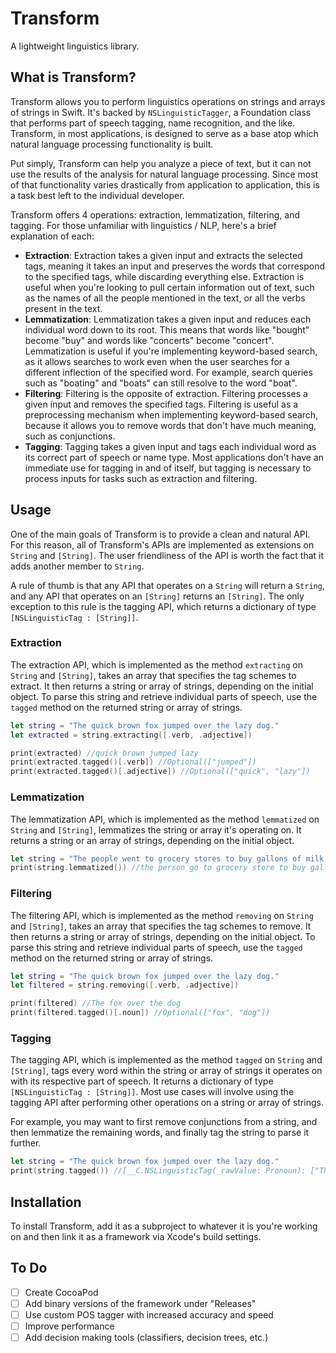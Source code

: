 # Transform
A lightweight linguistics library.

## What is Transform?
Transform allows you to perform linguistics operations on strings and arrays of strings in Swift. It's backed by `NSLinguisticTagger`, a Foundation class that performs part of speech tagging, name recognition, and the like. Transform, in most applications, is designed to serve as a base atop which natural language processing functionality is built.

Put simply, Transform can help you analyze a piece of text, but it can not use the results of the analysis for natural language processing. Since most of that functionality varies drastically from application to application, this is a task best left to the individual developer.

Transform offers 4 operations: extraction, lemmatization, filtering, and tagging. For those unfamiliar with linguistics / NLP, here's a brief explanation of each:
* **Extraction**: Extraction takes a given input and extracts the selected tags, meaning it takes an input and preserves the words that correspond to the specified tags, while discarding everything else. Extraction is useful when you're looking to pull certain information out of text, such as the names of all the people mentioned in the text, or all the verbs present in the text.
* **Lemmatization**: Lemmatization takes a given input and reduces each individual word down to its root. This means that words like "bought" become "buy" and words like "concerts" become "concert". Lemmatization is useful if you're implementing keyword-based search, as it allows searches to work even when the user searches for a different inflection of the specified word. For example, search queries such as "boating" and "boats" can still resolve to the word "boat".
* **Filtering**: Filtering is the opposite of extraction. Filtering processes a given input and removes the specified tags. Filtering is useful as a preprocessing mechanism when implementing keyword-based search, because it allows you to remove words that don't have much meaning, such as conjunctions.
* **Tagging**: Tagging takes a given input and tags each individual word as its correct part of speech or name type. Most applications don't have an immediate use for tagging in and of itself, but tagging is necessary to process inputs for tasks such as extraction and filtering.

## Usage
One of the main goals of Transform is to provide a clean and natural API. For this reason, all of Transform's APIs are implemented as extensions on `String` and `[String]`. The user friendliness of the API is worth the fact that it adds another member to `String`.

A rule of thumb is that any API that operates on a `String` will return a `String`, and any API that operates on an `[String]` returns an `[String]`. The only exception to this rule is the tagging API, which returns a dictionary of type `[NSLinguisticTag : [String]]`.

### Extraction
The extraction API, which is implemented as the method `extracting` on `String` and `[String]`, takes an array that specifies the tag schemes to extract. It then returns a string or array of strings, depending on the initial object. To parse this string and retrieve individual parts of speech, use the `tagged` method on the returned string or array of strings.

```swift
let string = "The quick brown fox jumped over the lazy dog."
let extracted = string.extracting([.verb, .adjective])

print(extracted) //quick brown jumped lazy
print(extracted.tagged()[.verb]) //Optional(["jumped"])
print(extracted.tagged()[.adjective]) //Optional(["quick", "lazy"])
```

### Lemmatization
The lemmatization API, which is implemented as the method `lemmatized` on `String` and `[String]`, lemmatizes the string or array it's operating on. It returns a string or an array of strings, depending on the initial object.

```swift
let string = "The people went to grocery stores to buy gallons of milk."
print(string.lemmatized()) //the person go to grocery store to buy gallon of milk
```

### Filtering
The filtering API, which is implemented as the method `removing` on `String` and `[String]`, takes an array that specifies the tag schemes to remove. It then returns a string or array of strings, depending on the initial object. To parse this string and retrieve individual parts of speech, use the `tagged` method on the returned string or array of strings.

```swift
let string = "The quick brown fox jumped over the lazy dog."
let filtered = string.removing([.verb, .adjective])

print(filtered) //The fox over the dog
print(filtered.tagged()[.noun]) //Optional(["fox", "dog"])
```

### Tagging
The tagging API, which is implemented as the method `tagged` on `String` and `[String]`, tags every word within the string or array of strings it operates on with its respective part of speech. It returns a dictionary of type `[NSLinguisticTag : [String]]`. Most use cases will involve using the tagging API after performing other operations on a string or array of strings.

For example, you may want to first remove conjunctions from a string, and then lemmatize the remaining words, and finally tag the string to parse it further.

```swift
let string = "The quick brown fox jumped over the lazy dog."
print(string.tagged()) //[__C.NSLinguisticTag(_rawValue: Pronoun): ["There"], __C.NSLinguisticTag(_rawValue: Preposition): ["of", "in", "of"], __C.NSLinguisticTag(_rawValue: Determiner): ["a", "the"], __C.NSLinguisticTag(_rawValue: Verb): ["\'s"], __C.NSLinguisticTag(_rawValue: Noun): ["lot", "traffic", "cities"], __C.NSLinguisticTag(_rawValue: PlaceName): ["Los Angeles", "New York"], __C.NSLinguisticTag(_rawValue: Conjunction): ["and"]]
```


## Installation
To install Transform, add it as a subproject to whatever it is you're working on and then link it as a framework via Xcode's build settings.

## To Do
- [ ] Create CocoaPod
- [ ] Add binary versions of the framework under "Releases"
- [ ] Use custom POS tagger with increased accuracy and speed
- [ ] Improve performance
- [ ] Add decision making tools (classifiers, decision trees, etc.)
